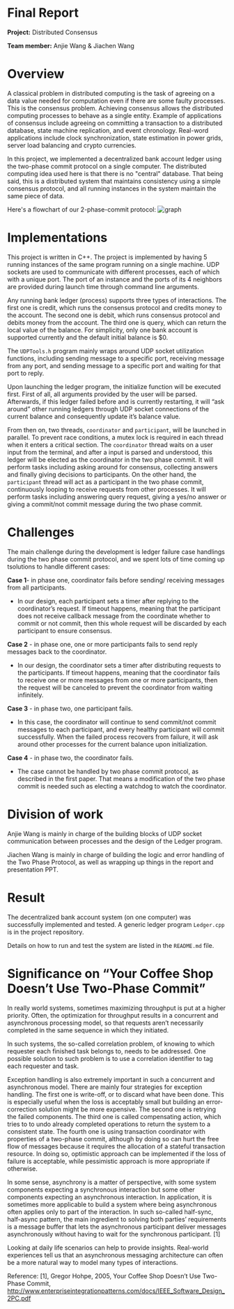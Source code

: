 
# Final Report

**Project:** Distributed Consensus

**Team member:** Anjie Wang & Jiachen Wang

# Overview

  

A classical problem in distributed computing is the task of agreeing on a data value needed for computation even if there are some faulty processes. This is the consensus problem. Achieving consensus allows the distributed computing processes to behave as a single entity. Example of applications of consensus include agreeing on committing a transaction to a distributed database, state machine replication, and event chronology. Real-word applications include clock synchronization, state estimation in power grids, server load balancing and crypto currencies.

  

In this project, we implemented a decentralized bank account ledger using the two-phase commit protocol on a single computer. The distributed computing idea used here is that there is no "central" database. That being said, this is a distributed system that maintains consistency using a simple consensus protocol, and all running instances in the system maintain the same piece of data.

Here's a flowchart of our 2-phase-commit protocol:
![graph](https://github.com/cs3281/final-project-Distributed-Wangs/blob/master/2pc_flowchart.JPG)

# Implementations
This project is written in C++. The project is implemented by having 5 running instances of the same program running on a single machine. UDP sockets are used to communicate with different processes, each of which with a unique port. The port of an instance and the ports of its 4 neighbors are provided during launch time through command line arguments. 

Any running bank ledger (process) supports three types of interactions. The first one is credit, which runs the consensus protocol and credits money to the account. The second one is debit, which runs consensus protocol and debits money from the account. The third one is query, which can return the local value of the balance. For simplicity, only one bank account is supported currently and the default initial balance is $0.

The `UDPTools.h` program mainly wraps around UDP socket utilization functions, including sending message to a specific port, receiving message from any port, and sending message to a specific port and waiting for that port to reply.

Upon launching the ledger program, the initialize function will be executed first. First of all, all arguments provided by the user will be parsed. Afterwards, if this ledger failed before and is currently restarting, it will “ask around” other running ledgers through UDP socket connections of the current balance and consequently update it’s balance value.

From then on, two threads, `coordinator` and `participant`, will be launched in parallel. To prevent race conditions, a mutex lock is required in each thread when it enters a critical section. The `coordinator` thread waits on a user input from the terminal, and after a input is parsed and understood, this ledger will be elected as the coordinator in the two phase commit. It will perform tasks including asking around for consensus, collecting answers and finally giving decisions to participants. On the other hand, the `participant` thread will act as a participant in the two phase commit, continuously looping to receive requests from other processes. It will perform tasks including answering query request, giving a yes/no answer or giving a commit/not commit message during the two phase commit.

# Challenges

The main challenge during the development is ledger failure case handlings during the two phase commit protocol, and we spent lots of time coming up tsolutions to handle different cases:

**Case 1**- in phase one, coordinator fails before sending/ receiving messages from all participants.

- In our design, each participant sets a timer after replying to the coordinator’s request. If timeout happens, meaning that the participant does not receive callback message from the coordinate whether to commit or not commit, then this whole request will be discarded by each participant to ensure consensus.

**Case 2** - in phase one, one or more participants fails to send reply messages back to the coordinator.

- In our design, the coordinator sets a timer after distributing requests to the participants. If timeout happens, meaning that the coordinator fails to receive one or more messages from one or more participants, then the request will be canceled to prevent the coordinator from waiting infinitely.

**Case 3** - in phase two, one participant fails.

- In this case, the coordinator will continue to send commit/not commit messages to each participant, and every healthy participant will commit successfully. When the failed process recovers from failure, it will ask around other processes for the current balance upon initialization.

**Case 4** - in phase two, the coordinator fails.

- The case cannot be handled by two phase commit protocol, as described in the first paper. That means a modification of the two phase commit is needed such as electing a watchdog to watch the coordinator.

# Division of work
Anjie Wang is mainly in charge of the building blocks of UDP socket communication between processes and the design of the Ledger program.

Jiachen Wang is mainly in charge of building the logic and error handling of the Two Phase Protocol, as well as wrapping up things in the report and presentation PPT.

  

# Result
The decentralized bank account system (on one computer) was successfully implemented and tested. A generic ledger program `Ledger.cpp` is in the project repository. 

Details on how to run and test the system are listed in the `README.md` file.



# Significance on “Your Coffee Shop Doesn’t Use Two-Phase Commit”

In really world systems, sometimes maximizing throughput is put at a higher priority. Often, the optimization for throughput results in a concurrent and asynchronous processing model, so that requests aren’t necessarily completed in the same sequence in which they initiated.

In such systems, the so-called correlation problem, of knowing to which requester each finished task belongs to, needs to be addressed. One possible solution to such problem is to use a correlation identifier to tag each requester and task.

Exception handling is also extremely important in such a concurrent and asynchronous model. There are mainly four strategies for exception handling. The first one is write-off, or to discard what have been done. This is especially useful when the loss is acceptably small but building an error-correction solution might be more expensive. The second one is retrying the failed components. The third one is called compensating action, which tries to to undo already completed operations to return the system to a consistent state. The fourth one is using transaction coordinator with properties of a two-phase commit, although by doing so can hurt the free flow of messages because it requires the allocation of a stateful transaction resource. In doing so, optimistic approach can be implemented if the loss of failure is acceptable, while pessimistic approach is more appropriate if otherwise.

In some sense, asynchrony is a matter of perspective, with some system components expecting a synchronous interaction but some other components expecting an asynchronous interaction. In application, it is sometimes more applicable to build a system where being asynchronous often applies only to part of the interaction. In such so-called half-sync, half-async pattern, the main ingredient to solving both parties’ requirements is a message buffer that lets the asynchronous participant deliver messages asynchronously without having to wait for the synchronous participant. [1]

Looking at daily life scenarios can help to provide insights. Real-world experiences tell us that an asynchronous messaging architecture can often be a more natural way to model many types of interactions. 

Reference:
[1], Gregor Hohpe, 2005, Your Coffee Shop Doesn’t Use Two-Phase Commit, http://www.enterpriseintegrationpatterns.com/docs/IEEE_Software_Design_2PC.pdf

